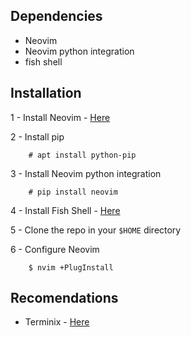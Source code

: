 ## Dependencies
- Neovim
- Neovim python integration
- fish shell

## Installation

1 - Install Neovim - [Here](https://github.com/neovim/neovim)

2 - Install pip

        # apt install python-pip

3 - Install Neovim python integration

        # pip install neovim

4 - Install Fish Shell - [Here](http://fishshell.com/)

5 - Clone the repo in your `$HOME` directory

6 - Configure Neovim

        $ nvim +PlugInstall

## Recomendations

- Terminix - [Here](https://github.com/gnunn1/terminix)
